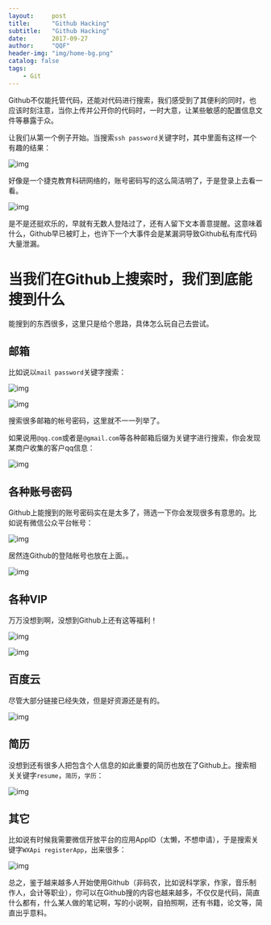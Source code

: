 ```yaml
---
layout:     post
title:      "Github Hacking"
subtitle:   "Github Hacking"
date:       2017-09-27
author:     "QQF"
header-img: "img/home-bg.png"
catalog: false
tags:
    - Git
---
```


Github不仅能托管代码，还能对代码进行搜索，我们感受到了其便利的同时，也应该时刻注意，当你上传并公开你的代码时，一时大意，让某些敏感的配置信息文件等暴露于众。

让我们从第一个例子开始。当搜索`ssh password`关键字时，其中里面有这样一个有趣的结果：

![img](/img/in-post/2017-09-27-Github-Hacking/01.png)

好像是一个捷克教育科研网络的，账号密码写的这么简洁明了，于是登录上去看一看。

![img](/img/in-post/2017-09-27-Github-Hacking/02.png)

是不是还挺欢乐的，早就有无数人登陆过了，还有人留下文本善意提醒。这意味着什么，Github早已被盯上，也许下一个大事件会是某漏洞导致Github私有库代码大量泄漏。

# 当我们在Github上搜索时，我们到底能搜到什么

能搜到的东西很多，这里只是给个思路，具体怎么玩自己去尝试。

## 邮箱

比如说以`mail password`关键字搜索：

![img](/img/in-post/2017-09-27-Github-Hacking/03.png)

![img](/img/in-post/2017-09-27-Github-Hacking/04.png)

搜索很多邮箱的帐号密码，这里就不一一列举了。

如果说用`@qq.com`或者是`@gmail.com`等各种邮箱后缀为关键字进行搜索，你会发现某商户收集的客户qq信息：

![img](/img/in-post/2017-09-27-Github-Hacking/05.png)

## 各种账号密码

Github上能搜到的账号密码实在是太多了，筛选一下你会发现很多有意思的。比如说有微信公众平台帐号：

![img](/img/in-post/2017-09-27-Github-Hacking/06.png)

居然连Github的登陆帐号也放在上面。。

![img](/img/in-post/2017-09-27-Github-Hacking/07.png)

## 各种VIP

万万没想到啊，没想到Github上还有这等福利！

![img](/img/in-post/2017-09-27-Github-Hacking/08.png)

![img](/img/in-post/2017-09-27-Github-Hacking/09.png)

## 百度云

尽管大部分链接已经失效，但是好资源还是有的。

![img](/img/in-post/2017-09-27-Github-Hacking/10.png)

## 简历

没想到还有很多人把包含个人信息的如此重要的简历也放在了Github上。搜索相关关键字`resume`，`简历`，`学历`：

![img](/img/in-post/2017-09-27-Github-Hacking/11.png)

## 其它

比如说有时候我需要微信开放平台的应用AppID（太懒，不想申请），于是搜索关键字`WXApi registerApp`，出来很多：

![img](/img/in-post/2017-09-27-Github-Hacking/12.png)

总之，鉴于越来越多人开始使用Github（非码农，比如说科学家，作家，音乐制作人，会计等职业），你可以在Github搜的内容也越来越多，不仅仅是代码，简直什么都有，什么某人做的笔记啊，写的小说啊，自拍照啊，还有书籍，论文等，简直出乎意料。